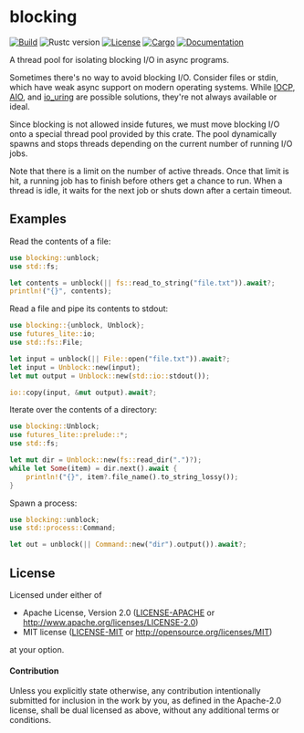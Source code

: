 # blocking

[![Build](https://github.com/smol-rs/blocking/workflows/Build%20and%20test/badge.svg)](
https://github.com/smol-rs/blocking/actions)
![Rustc version](https://img.shields.io/badge/rustc-1.40+-lightgray.svg)
[![License](https://img.shields.io/badge/license-Apache--2.0_OR_MIT-blue.svg)](
https://github.com/smol-rs/blocking)
[![Cargo](https://img.shields.io/crates/v/blocking.svg)](
https://crates.io/crates/blocking)
[![Documentation](https://docs.rs/blocking/badge.svg)](
https://docs.rs/blocking)

A thread pool for isolating blocking I/O in async programs.

Sometimes there's no way to avoid blocking I/O. Consider files or stdin, which have weak async
support on modern operating systems. While [IOCP], [AIO], and [io_uring] are possible
solutions, they're not always available or ideal.

Since blocking is not allowed inside futures, we must move blocking I/O onto a special thread
pool provided by this crate. The pool dynamically spawns and stops threads depending on the
current number of running I/O jobs.

Note that there is a limit on the number of active threads. Once that limit is hit, a running
job has to finish before others get a chance to run. When a thread is idle, it waits for the
next job or shuts down after a certain timeout.

[IOCP]: https://en.wikipedia.org/wiki/Input/output_completion_port
[AIO]: http://man7.org/linux/man-pages/man2/io_submit.2.html
[io_uring]: https://lwn.net/Articles/776703

## Examples

Read the contents of a file:

```rust
use blocking::unblock;
use std::fs;

let contents = unblock(|| fs::read_to_string("file.txt")).await?;
println!("{}", contents);
```

Read a file and pipe its contents to stdout:

```rust
use blocking::{unblock, Unblock};
use futures_lite::io;
use std::fs::File;

let input = unblock(|| File::open("file.txt")).await?;
let input = Unblock::new(input);
let mut output = Unblock::new(std::io::stdout());

io::copy(input, &mut output).await?;
```

Iterate over the contents of a directory:

```rust
use blocking::Unblock;
use futures_lite::prelude::*;
use std::fs;

let mut dir = Unblock::new(fs::read_dir(".")?);
while let Some(item) = dir.next().await {
    println!("{}", item?.file_name().to_string_lossy());
}
```

Spawn a process:

```rust
use blocking::unblock;
use std::process::Command;

let out = unblock(|| Command::new("dir").output()).await?;
```

## License

Licensed under either of

 * Apache License, Version 2.0 ([LICENSE-APACHE](LICENSE-APACHE) or http://www.apache.org/licenses/LICENSE-2.0)
 * MIT license ([LICENSE-MIT](LICENSE-MIT) or http://opensource.org/licenses/MIT)

at your option.

#### Contribution

Unless you explicitly state otherwise, any contribution intentionally submitted
for inclusion in the work by you, as defined in the Apache-2.0 license, shall be
dual licensed as above, without any additional terms or conditions.

